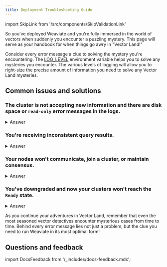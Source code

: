 ```yaml
---
title: Deployment Troubleshooting Guide
---
```


import SkipLink from '/src/components/SkipValidationLink'

So you've deployed Weaviate and you're fully immersed in the world of vectors when suddenly you encounter a puzzling mystery. This page will serve as your handbook for when things go awry in "Vector Land!"

Consider every error message a clue to solving the mystery you're encountering. The [LOG_LEVEL](/deploy/configuration/env-vars#LOG_LEVEL) environment variable helps you to solve any mysteries you encounter. The various levels of logging will allow you to right-size the precise amount of information you need to solve any Vector Land mysteries.

## Common issues and solutions

### The cluster is not accepting new information and there are disk space or `read-only` error messages in the logs.

<details>

<summary>Answer</summary>

#### Identifying the issue

As a first step, you'll want to examine your cluster's logs to identify the problem. If after checking the logs of your cluster you see error messages that include phrases like "read-only" or "disk space," then your cluster is more than likely in a `read-only` state due to insufficient disk space.

#### Resolving the issue

To solve this mystery, you'll need to increase the available disk space for your nodes. Once the disk space is increased, then you'll need to manually mark the affected shards or collections as writeable again.
You can also set the [`MEMORY_WARNING_PERCENTAGE`](/deploy/configuration/env-vars/index.md#MEMORY_WARNING_PERCENTAGE) environment variable to issue warnings when the memory limit is near.

</details>

### You're receiving inconsistent query results.

<details>

<summary> Answer </summary>

#### Identifying the issue

To confirm and identify the issue, you'll want to first run the same query multiple times to confirm that the results are inconsistent. If the inconsistent results are persisting, then you probably have asynchronous replication disabled for your deployment.

#### Resolving the issue

Check your settings to check if you have asynchronous replication enabled. If `async_replication_disabled` is set to "true" then you'll need to set that variable to "false." Once it is enabled, the logs will show messages that indicate successful peers checks and synchronization for the nodes.

</details>

### Your nodes won't communicate, join a cluster, or maintain consensus.

<details>

<summary> Answer </summary>

#### Identifying the issue

To confirm and identify the issue, you'll want to first run the same query multiple times to confirm that the results are inconsistent. If the inconsistent results are persisting, then you probably have asynchronous replication disabled for your deployment.

#### Resolving the issue

Check your settings to check if you have asynchronous replication enabled. If `async_replication_disabled` is set to "true" then you'll need to set that variable to "false." Once it is enabled, the logs will show messages that indicate successful peers checks and synchronization for the nodes. Additionally, test the <SkipLink href="/weaviate/api/rest#tag/well-known/GET/.well-known/live">live and ready REST endpoints</SkipLink>. and check the network configuration of the nodes.
</details>

### You've downgraded and now your clusters won't reach the `Ready` state.

<details>

<summary> Answer </summary>

#### Identifying the issue

If you have a multi-node instance running `1.28.13+`, `1.29.5+`, or `1.30.2+` and have downgraded to a `v1.27.x` version earlier than `1.27.26`.

#### Resolving the issue

If you need to downgrade Weaviate to `v1.27.x`, use `1.27.26` or higher.

- [Migration guides](../migration/index.md)

</details>

As you continue your adventures in Vector Land, remember that even the most seasoned vector detectives encounter mysterious cases from time to time. Behind every error message lies not just a problem, but the clue you need to run Weaviate in its most optimal form!

## Questions and feedback

import DocsFeedback from '/\_includes/docs-feedback.mdx';

<DocsFeedback/>
